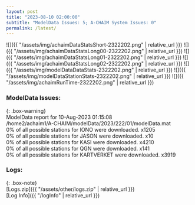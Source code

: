 ```yaml
---
layout: post
title: "2023-08-10 02:00:00"
subtitle: "ModelData Issues: 5; A-CHAIM System Issues: 0"
permalink: /latest/
---
```


![]({{ "/assets/img/achaimDataStatsShort-2322202.png" | relative_url }})
![]({{ "/assets/img/achaimDataStatsLong00-2322202.png" | relative_url }})
![]({{ "/assets/img/achaimDataStatsLong01-2322202.png" | relative_url }})
![]({{ "/assets/img/achaimDataStatsLong02-2322202.png" | relative_url }})
![]({{ "/assets/img/modelDataDataStats-2322202.png" | relative_url }})
![]({{ "/assets/img/modelDataStationStats-2322202.png" | relative_url }})
![]({{ "/assets/img/achaimRunTime-2322202.png" | relative_url }})


### ModelData Issues:  
  
{: .box-warning}  
 ModelData report for 10-Aug-2023 01:15:08   
 /home2/achaim1/A-CHAIM/modelData/2023/222/01/modelData.mat   
 0% of all possible stations for IONO were downloaded. x1205   
 0% of all possible stations for JASON were downloaded. x10   
 0% of all possible stations for KASI were downloaded. x4210   
 0% of all possible stations for QGN were downloaded. x141   
 0% of all possible stations for KARTVERKET were downloaded. x3919   
  


### Logs:  
  
{: .box-note}  
[Logs.zip]({{ "/assets/other/logs.zip" | relative_url }})  
[Log Info]({{ "/logInfo" | relative_url }})  
